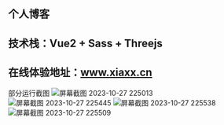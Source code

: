 个人博客
-----------------------------------
技术栈：Vue2 + Sass + Threejs
-----------------------------------
在线体验地址：www.xiaxx.cn
-----------------------------------
部分运行截图
![屏幕截图 2023-10-27 225013](https://github.com/luotaox/blog/assets/122615418/ee71edea-ac26-452c-9c54-5ff6d1e57fa4)
![屏幕截图 2023-10-27 225445](https://github.com/luotaox/blog/assets/122615418/dc6f7b78-b9c3-4ad4-abc0-1006521529dc)
![屏幕截图 2023-10-27 225538](https://github.com/luotaox/blog/assets/122615418/9e9d7649-022b-46bc-afda-7a4ba584dc61)
![屏幕截图 2023-10-27 225509](https://github.com/luotaox/blog/assets/122615418/713142df-7dfd-466f-8918-5945f6d121fb)
